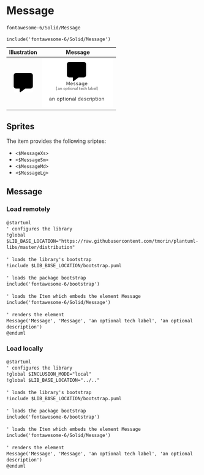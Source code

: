 # Message


```text
fontawesome-6/Solid/Message
```

```text
include('fontawesome-6/Solid/Message')
```



| Illustration | Message |
| :---: | :---: |
| ![illustration for Illustration](../../fontawesome-6/Solid/Message.png) | ![illustration for Message](../../fontawesome-6/Solid/Message.Local.png) |



## Sprites
The item provides the following sriptes:

- `<$MessageXs>`
- `<$MessageSm>`
- `<$MessageMd>`
- `<$MessageLg>`





## Message

### Load remotely
```plantuml
@startuml
' configures the library
!global $LIB_BASE_LOCATION="https://raw.githubusercontent.com/tmorin/plantuml-libs/master/distribution"

' loads the library's bootstrap
!include $LIB_BASE_LOCATION/bootstrap.puml

' loads the package bootstrap
include('fontawesome-6/bootstrap')

' loads the Item which embeds the element Message
include('fontawesome-6/Solid/Message')

' renders the element
Message('Message', 'Message', 'an optional tech label', 'an optional description')
@enduml
```

### Load locally
```plantuml
@startuml
' configures the library
!global $INCLUSION_MODE="local"
!global $LIB_BASE_LOCATION="../.."

' loads the library's bootstrap
!include $LIB_BASE_LOCATION/bootstrap.puml

' loads the package bootstrap
include('fontawesome-6/bootstrap')

' loads the Item which embeds the element Message
include('fontawesome-6/Solid/Message')

' renders the element
Message('Message', 'Message', 'an optional tech label', 'an optional description')
@enduml
```

